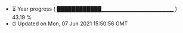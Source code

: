 - ⏳ Year progress { ████████████▁▁▁▁▁▁▁▁▁▁▁▁▁▁▁▁▁▁ } 43.19 %
- ⏰ Updated on Mon, 07 Jun 2021 15:50:56 GMT

